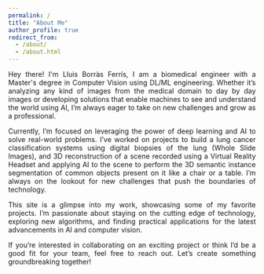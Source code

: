 ```yaml
---
permalink: /
title: "About Me"
author_profile: true
redirect_from: 
  - /about/
  - /about.html
---
```


<p><div style='text-align: justify'>Hey there! I'm Lluis Borràs Ferrís, I am a biomedical engineer with a Master's degree in Computer Vision using DL/ML engineering. Whether it’s analyzing any kind of images from the medical domain to day by day images or developing solutions that enable machines to see and understand the world using AI, I’m always eager to take on new challenges and grow as a professional.</div>
<p><div style='text-align: justify'>Currently, I’m focused on leveraging the power of deep learning and AI to solve real-world problems. I’ve worked on projects to build a lung cancer classification systems using digital biopsies of the lung (Whole Slide Images), and 3D reconstruction of a scene recorded using a Virtual Reality Headset and applying AI to the scene to perform the 3D semantic instance segmentation of common objects present on it like a chair or a table. I’m always on the lookout for new challenges that push the boundaries of technology.</div>
<p><div style='text-align: justify'>This site is a glimpse into my work, showcasing some of my favorite projects. I’m passionate about staying on the cutting edge of technology, exploring new algorithms, and finding practical applications for the latest advancements in AI and computer vision.</div>
<p><div style='text-align: justify'>If you’re interested in collaborating on an exciting project or think I’d be a good fit for your team, feel free to reach out. Let’s create something groundbreaking together!</div>
